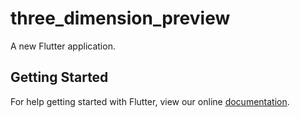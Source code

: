 # three_dimension_preview

A new Flutter application.

## Getting Started

For help getting started with Flutter, view our online
[documentation](https://flutter.io/).

